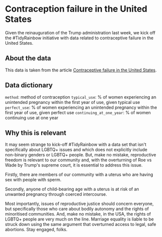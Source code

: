 # Contraception failure in the United States

Given the reinauguration of the Trump administration last week, we kick off the #TidyRainbow initiative with data related to contraceptive failure in the United States.

## About the data

This data is taken from the article [Contraceptive failure in the United States](https://www.ncbi.nlm.nih.gov/pmc/articles/PMC3638209/).

## Data dictionary

`method`: method of contraception
`typical_use`: % of women experiencing an unintended pregnancy within the first year of use, given typical use
`perfect_use`: % of women experiencing an unintended pregnancy within the first year of use, given perfect use
`continuing_at_one_year`: % of women continuing use at one year

## Why this is relevant

It may seem strange to kick-off #TidyRainbow with a data set that isn't specifically about LGBTQ+ issues and which does not explicitly include non-binary genders or LGBTQ+ people. But, make no mistake, reproductive freedom is relevant to our community and, with the overturning of Roe vs Wade by Trump's supreme court, it is essential to address this issue.

Firstly, there are members of our community with a uterus who are having sex with people with sperm. 

Secondly, anyone of child-bearing age with a uterus is at risk of an unwanted pregnancy through coerced intercourse.

Most importantly, issues of reproductive justice should concern everyone, but specifically those who care about bodily autonomy and the rights of minoritised communities. And, make no mistake, in the USA, the rights of LGBTQ+ people are very much on the line. Marriage equality is liable to be struck down using the same argument that overturned access to legal, safe abortions. Stay engaged, folks.
